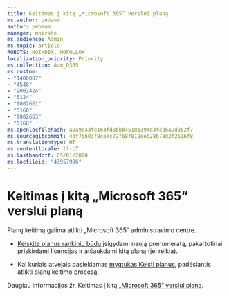 ```yaml
---
title: Keitimas į kitą „Microsoft 365“ verslui planą
ms.author: pebaum
author: pebaum
manager: mnirkhe
ms.audience: Admin
ms.topic: article
ROBOTS: NOINDEX, NOFOLLOW
localization_priority: Priority
ms.collection: Adm_O365
ms.custom:
- "1400007"
- "4548"
- "9002424"
- "5124"
- "9002661"
- "5160"
- "9002663"
- "5168"
ms.openlocfilehash: a0a9c43fe163fd8bbb45181394d3fcbba9d082f7
ms.sourcegitcommit: 4df75b03f8ceac72f68f012eeb28b78d2f2616f8
ms.translationtype: HT
ms.contentlocale: lt-LT
ms.lasthandoff: 05/01/2020
ms.locfileid: "43957986"
---
```

# <a name="switch-to-a-different-microsoft-365-for-business-plan"></a>Keitimas į kitą „Microsoft 365“ verslui planą

Planų keitimą galima atlikti „Microsoft 365“ administravimo centre.

- [Keiskite planus rankiniu būdu](https://docs.microsoft.com/microsoft-365/commerce/subscriptions/switch-plans-manually) įsigydami naują prenumeratą, pakartotinai priskirdami licencijas ir atšaukdami kitą planą (jei reikia).

- Kai kuriais atvejais pasiekiamas [mygtukas Keisti planus](https://docs.microsoft.com/microsoft-365/commerce/subscriptions/switch-to-a-different-plan#use-the-switch-plans-button), padėsiantis atlikti planų keitimo procesą.

Daugiau informacijos žr. Keitimas į kitą [„Microsoft 365“ verslui planą](https://docs.microsoft.com/lt-LT/microsoft-365/commerce/subscriptions/switch-to-a-different-plan).
